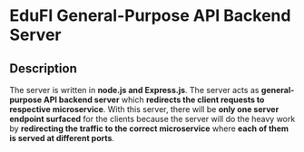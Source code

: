 # EduFI General-Purpose API Backend Server

## Description

The server is written in **node.js and Express.js**. The server acts as **general-purpose API backend server** which **redirects the client requests to respective microservice**. With this server, there will be **only one server endpoint surfaced** for the clients because the server will do the heavy work by **redirecting the traffic to the correct microservice** where **each of them is served at different ports**.

